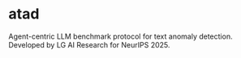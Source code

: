 # atad
Agent-centric LLM benchmark protocol for text anomaly detection. Developed by LG AI Research for NeurIPS 2025.
